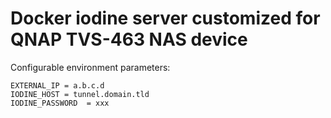 # Docker iodine server customized for QNAP TVS-463 NAS device

Configurable environment parameters:

```
EXTERNAL_IP	= a.b.c.d
IODINE_HOST = tunnel.domain.tld
IODINE_PASSWORD	 = xxx
```